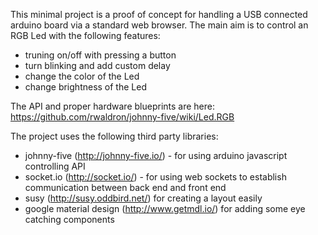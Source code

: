 This minimal project is a proof of concept for handling a USB connected arduino board via a standard web browser.
The main aim is to control an RGB Led with the following features:

* truning on/off with pressing a button
* turn blinking and add custom delay
* change the color of the Led
* change brightness of the Led

The API and proper hardware blueprints are here: https://github.com/rwaldron/johnny-five/wiki/Led.RGB

The project uses the following third party libraries:

* johnny-five (http://johnny-five.io/) - for using arduino javascript controlling API
* socket.io (http://socket.io/) - for using web sockets to establish communication between back end and front end
* susy (http://susy.oddbird.net/) for creating a layout easily
* google material design (http://www.getmdl.io/) for adding some eye catching components
